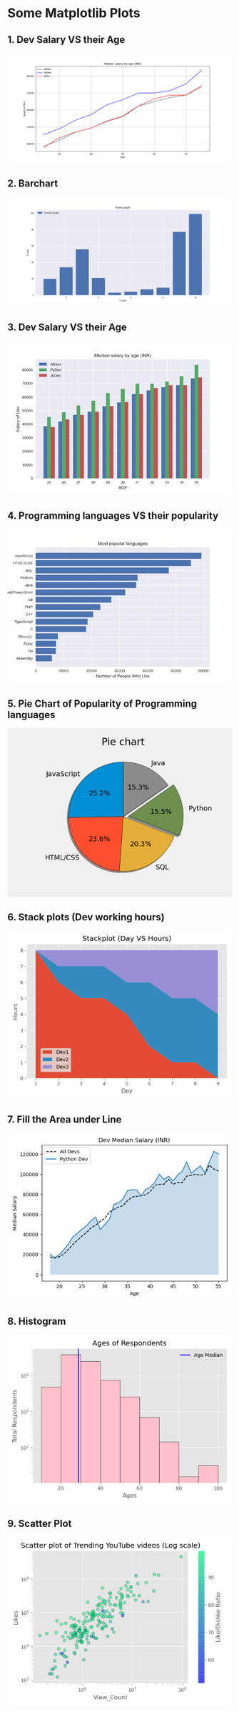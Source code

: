 # Some Matplotlib Plots
  ## 1. Dev Salary VS their Age
  <p align="center">
   <img src="1plot.png">
  </p>
  
 ## 2. Barchart
 <p align="center">
  <img src="Bar1.png">
</p>

## 3. Dev Salary VS their Age
<p align="center">
  <img src="Bar2.png">
</p>
  
 ## 4. Programming languages VS their popularity
  <p align="center">
    <img src="2.Barchart.png">
  </p>
  
## 5. Pie Chart of Popularity of Programming languages
<p align="center">
    <img src="3PieChart.png">
  </p>
  
 ## 6. Stack plots (Dev working hours)
 <p align="center">
    <img src="4Stackplot.png">
  </p>
 
  ## 7. Fill the Area under Line
  <p align="center">
    <img src="5filluline.png">
  </p>
  
  ## 8. Histogram
  <p align="center">
    <img src="6Histogram.png">
  </p>
  
  ## 9. Scatter Plot
  <p align="center">
    <img src="7Scatterplot.png">
  </p>
  
